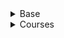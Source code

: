 <details>
<summary>Base</summary>

1. [[Backend #23] Build a minimal Golang Docker image with a multistage Dockerfile](https://youtu.be/p1dwLKAxUxA)
1. [Golang Microservices: Using Docker for Containerization](https://youtu.be/u_ayzie9pAQ)
1. [Build a REST API with Go - Connecting to PostgreSQL using GORM (Part 2)](https://youtu.be/Yk5ZjKq4qDQ)

1. </details>

<details>
<summary>Courses</summary>

1. [[Complete Course ] Postgres With GO - Using GORM [Beginner Level]](https://youtube.com/playlist?list=PL5dTjWUk_cPaKHFvmMct_VG5vIU4piYv4)
1. [Backend master class [Golang, Postgres, Docker]](https://youtube.com/playlist?list=PLy_6D98if3ULEtXtNSY_2qN21VCKgoQAE)
1. [008: Introduction to Test Driven Development (TDD) creating a Stack - Abstract Data Type (Golang)](https://youtu.be/yFknOWRWpoY)
1. [Introduction to Hugo | Hugo - Static Site Generator | Tutorial 1](https://youtu.be/qtIqKaDlqXo)

</details>

